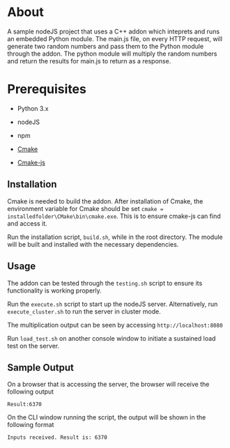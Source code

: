 ﻿# About

A sample nodeJS project that uses a C++ addon which inteprets and runs an embedded Python module. The main.js file, on every HTTP request, will generate two random numbers and pass them to the Python module through the addon. The python module will multiply the random numbers and return the results for main.js to return as a response.


# Prerequisites

- Python 3.x
- nodeJS
- npm

- [Cmake](https://cmake.org/download/)
- [Cmake-js](https://www.npmjs.com/package/cmake-js)

## Installation

Cmake is needed to build the addon. After installation of Cmake, the environment variable for Cmake should be set `cmake = installedfolder\CMake\bin\cmake.exe`. This is to ensure cmake-js can find and access it.

Run the installation script, `build.sh`, while in the root directory. The module will be built and installed with the necessary dependencies.

## Usage

The addon can be tested through the `testing.sh` script to ensure its functionality is working properly.

Run the `execute.sh` script to start up the nodeJS server. Alternatively, run `execute_cluster.sh` to run the server in cluster mode.

The multiplication output can be seen by accessing `http://localhost:8080`

Run `load_test.sh` on another console window to initiate a sustained load test on the server.

## Sample Output

On a browser that is accessing the server, the browser will receive the following output

`Result:6370`

On the CLI window running the script, the output will be shown in the following format

`Inputs received. Result is: 6370`
